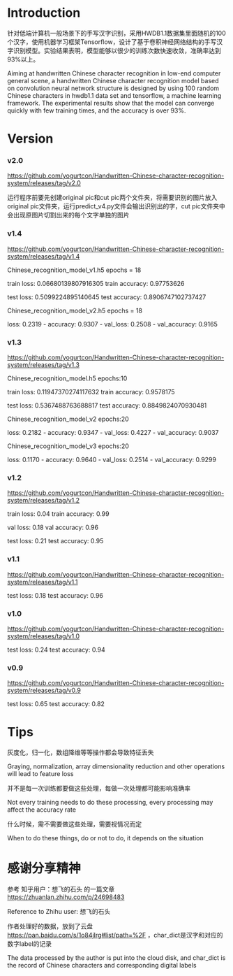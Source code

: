 # Introduction

针对低端计算机一般场景下的手写汉字识别，采用HWDB1.1数据集里面随机的100个汉字，使用机器学习框架Tensorflow，设计了基于卷积神经网络结构的手写汉字识别模型。实验结果表明，模型能够以很少的训练次数快速收敛，准确率达到93%以上。

Aiming at handwritten Chinese character recognition in low-end computer general scene, a handwritten Chinese character recognition model based on convolution neural network structure is designed by using 100 random Chinese characters in hwdb1.1 data set and tensorflow, a machine learning framework. The experimental results show that the model can converge quickly with few training times, and the accuracy is over 93%.

# Version

### v2.0 ###

https://github.com/yogurtcon/Handwritten-Chinese-character-recognition-system/releases/tag/v2.0

运行程序前要先创建original pic和cut pic两个文件夹，将需要识别的图片放入original pic文件夹，运行predict_v4.py文件会输出识别出的字，cut pic文件夹中会出现原图片切割出来的每个文字单独的图片

### v1.4 ###

https://github.com/yogurtcon/Handwritten-Chinese-character-recognition-system/releases/tag/v1.4

Chinese_recognition_model_v1.h5    epochs = 18

train loss: 0.06680139807916305     train accuracy: 0.97753626

test loss: 0.5099224895140645     test accuracy: 0.8906747102737427

Chinese_recognition_model_v2.h5    epochs = 18

loss: 0.2319 - accuracy: 0.9307 - val_loss: 0.2508 - val_accuracy: 0.9165

### v1.3 ###

https://github.com/yogurtcon/Handwritten-Chinese-character-recognition-system/releases/tag/v1.3

Chinese_recognition_model.h5    epochs:10

train loss: 0.11947370274117632     train accuracy: 0.9578175

test loss: 0.5367488763688817     test accuracy: 0.8849824070930481

Chinese_recognition_model_v2    epochs:20

loss: 0.2182 - accuracy: 0.9347 - val_loss: 0.4227 - val_accuracy: 0.9037

Chinese_recognition_model_v3    epochs:20

loss: 0.1170 - accuracy: 0.9640 - val_loss: 0.2514 - val_accuracy: 0.9299

### v1.2 ###

https://github.com/yogurtcon/Handwritten-Chinese-character-recognition-system/releases/tag/v1.2

train loss: 0.04     train accuracy: 0.99

val loss: 0.18     val accuracy: 0.96

test loss: 0.21     test accuracy: 0.95

### v1.1 ###

https://github.com/yogurtcon/Handwritten-Chinese-character-recognition-system/releases/tag/v1.1

test loss: 0.18     test accuracy: 0.96

### v1.0 ###

https://github.com/yogurtcon/Handwritten-Chinese-character-recognition-system/releases/tag/v1.0

test loss: 0.24 test accuracy: 0.94

### v0.9 ###

https://github.com/yogurtcon/Handwritten-Chinese-character-recognition-system/releases/tag/v0.9

test loss: 0.65 test accuracy: 0.82

# Tips

灰度化，归一化，数组降维等等操作都会导致特征丢失

Graying, normalization, array dimensionality reduction and other operations will lead to feature loss

并不是每一次训练都要做这些处理，每做一次处理都可能影响准确率

Not every training needs to do these processing, every processing may affect the accuracy rate

什么时候，需不需要做这些处理，需要视情况而定

When to do these things, do or not to do, it depends on the situation

# 感谢分享精神

参考 知乎用户：想飞的石头 的一篇文章 https://zhuanlan.zhihu.com/p/24698483

Reference to Zhihu user: 想飞的石头

作者处理好的数据，放到了云盘 https://pan.baidu.com/s/1o84jIrg#list/path=%2F ，char_dict是汉字和对应的数字label的记录

The data processed by the author is put into the cloud disk, and char_dict is the record of Chinese characters and corresponding digital labels

